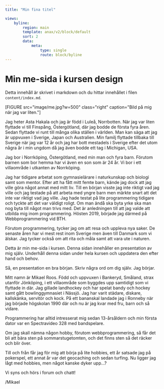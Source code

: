 ```yaml
---
title: "Min fina titel"

views:
    byline:
        region: main
        template: anax/v2/block/default
        sort: 2
        data:
            meta:
                type: single
                route: block/byline
---
```

Min me-sida i kursen design
=========================

Detta innehåll är skrivet i markdown och du hittar innehållet i filen `content/index.md`.

[FIGURE src="image/me.jpg?w=500" class="right" caption="Bild på mig när jag var liten."]

Jag heter Asta Hakala och jag är född i Luleå, Norrbotten. När jag var liten flyttade
vi till Finspång, Östergötland, där jag bodde de första fyra åren. Sedan flyttade vi
runt till många olika ställen i världen. Man kan säga att jag är uppvuxen i Sverige,
Japan och Australien. Min familj flyttade tillbaka till Sverige när jag var 12 år och
jag har bott mestadels i Sverige efter det utom några år i min ungdom då jag även
bodde ett tag i Michigan, USA.

Jag bor i Norrköping, Östergötland, med min man och fyra barn. Förutom barnen som bor hemma har vi även en son som är 24 år. Vi bor i ett villaområde i utkanten av Norrköping.   

Jag har tidigare arbetat som gymnasielärare i naturkunskap och biologi samt som mentor.
Efter att ha fått mitt femte barn, kände jag dock att jag ville göra något annat med
mitt liv. Till en början visste jag inte riktigt vad jag ville och jag testade på att arbeta med yngre barn men märkte snart att det inte var riktigt vad jag ville. Jag hade testat på lite programmering tidigare och tyckte att det var väldigt roligt. Om man ändå ska byta yrke ska man nog byta till något man trivs med. Det är anledningen till att jag valde att utbilda mig inom programmering. Hösten 2019, började jag därmed på Webbprogrammering vid BTH.

Förutom programmering, tycker jag om att resa och uppleva nya saker. De senaste åren har vi mest rest inom Sverige men även till Danmark som vi älskar. Jag tycker också om att rita och måla samt att vara ute i naturen.

Detta är min me-sida i kursen. Denna sidan innehåller en presentation av mig själv. Underhåll denna sidan under hela kursen och uppdatera den efter hand och behov.

Så, en presentation en bra början. Skriv några ord om dig själv. Jag börjar.

Mitt namn är Mikael Roos. Född och uppvuxen i Bankeryd, Småland, strax utanför Jönköping, i ett villaområde som byggdes upp samtidigt som vi flyttade in där. Jag gillade landhockey och har spelat bandy och hockey samt gått bowlinggymnasiet i Nässjö. Jag har varit städare, diskare, kallskänka, servitör och kock. På ett bananskal landade jag i Ronneby när jag började högskolan 1990 där och nu är jag kvar med fru, barn och så vidare.

Programmering har alltid intresserat mig sedan 13-årsåldern och min första dator var en Spectravideo 328 med bandspelare.

Om jag skall nämna någon hobby, förutom webbprogrammering, så får det bli att bära sten på sommarstugetomten, och det finns sten så det räcker och blir över.

Till och från får jag för mig att börja på lite hobbies, ett år satsade jag på pokerspel, ett annat år var det geocaching och sedan turfing. Nu ligger jag lågt med hobbies, men något kanske dyker upp...?

Vi syns och hörs i forum och chatt!

/Mikael
